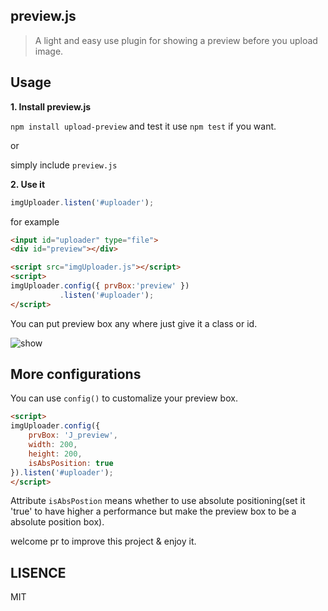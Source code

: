 ## preview.js

> A light and easy use plugin for showing a preview before you upload image.

## Usage

**1. Install preview.js**

`npm install upload-preview` and test it use `npm test` if you want.

or

simply include `preview.js` 

**2. Use it**

```javascript
imgUploader.listen('#uploader');
```

for example

```html
<input id="uploader" type="file">
<div id="preview"></div>

<script src="imgUploader.js"></script>
<script>
imgUploader.config({ prvBox:'preview' })
	       .listen('#uploader');
</script>
```

You can put preview box any where just give it a class or id.

![show](http://o6x2vif88.bkt.clouddn.com/preview-uploader.png)

## More configurations

You can use `config()` to customalize your preview box.

```html
<script>
imgUploader.config({
    prvBox: 'J_preview',
    width: 200,
    height: 200,
    isAbsPosition: true
}).listen('#uploader');
</script>
```

Attribute `isAbsPostion`  means whether to use absolute positioning(set it 'true' to have higher a performance but make the preview box to be a absolute position box).

welcome pr to improve this project & enjoy it.

## LISENCE
MIT